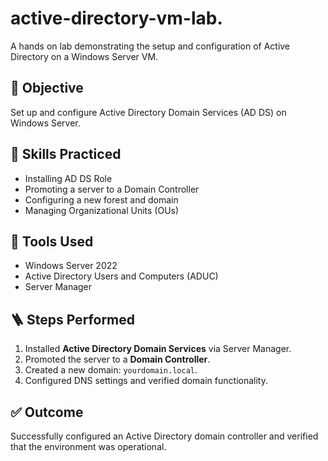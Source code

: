 # active-directory-vm-lab.
A hands on lab demonstrating the setup and configuration of Active Directory on a Windows Server VM.
## 🧩 Objective
Set up and configure Active Directory Domain Services (AD DS) on Windows Server.

## 🧠 Skills Practiced
- Installing AD DS Role
- Promoting a server to a Domain Controller
- Configuring a new forest and domain
- Managing Organizational Units (OUs)

## 🧰 Tools Used
- Windows Server 2022
- Active Directory Users and Computers (ADUC)
- Server Manager

## 🪜 Steps Performed
1. Installed **Active Directory Domain Services** via Server Manager.
2. Promoted the server to a **Domain Controller**.
3. Created a new domain: `yourdomain.local`.
4. Configured DNS settings and verified domain functionality.

## ✅ Outcome
Successfully configured an Active Directory domain controller and verified that the environment was operational.
